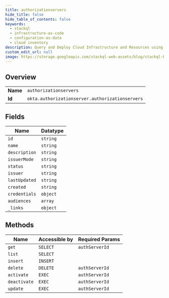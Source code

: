 ```yaml
---
title: authorizationservers
hide_title: false
hide_table_of_contents: false
keywords:
  - stackql
  - infrastructure-as-code
  - configuration-as-data
  - cloud inventory
description: Query and Deploy Cloud Infrastructure and Resources using SQL
custom_edit_url: null
image: https://storage.googleapis.com/stackql-web-assets/blog/stackql-blog-post-featured-image.png
---
```

  
    

## Overview
<table><tbody>
<tr><td><b>Name</b></td><td><code>authorizationservers</code></td></tr>
<tr><td><b>Id</b></td><td><code>okta.authorizationserver.authorizationservers</code></td></tr>
</tbody></table>

## Fields
| Name | Datatype |
| ---- | -------- |
| `id` | `string` |
| `name` | `string` |
| `description` | `string` |
| `issuerMode` | `string` |
| `status` | `string` |
| `issuer` | `string` |
| `lastUpdated` | `string` |
| `created` | `string` |
| `credentials` | `object` |
| `audiences` | `array` |
| `_links` | `object` |
## Methods
| Name | Accessible by | Required Params |
| ---- | ------------- | --------------- |
| `get` | `SELECT` | `authServerId` |
| `list` | `SELECT` |  |
| `insert` | `INSERT` |  |
| `delete` | `DELETE` | `authServerId` |
| `activate` | `EXEC` | `authServerId` |
| `deactivate` | `EXEC` | `authServerId` |
| `update` | `EXEC` | `authServerId` |
